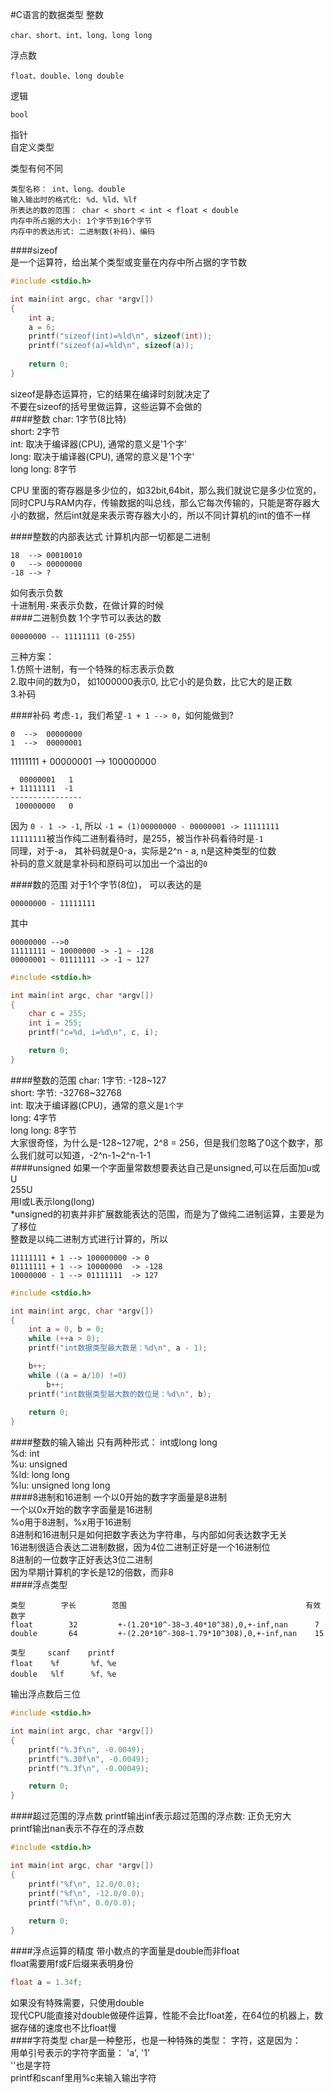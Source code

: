 #C语言的数据类型
整数
```text
char、short、int、long、long long
```
浮点数
```text
float、double、long double
```
逻辑
```text
bool
```
指针             
自定义类型           

类型有何不同
```text
类型名称： int、long、double
输入输出时的格式化: %d、%ld、%lf
所表达的数的范围： char < short < int < float < double
内存中所占据的大小: 1个字节到16个字节
内存中的表达形式: 二进制数(补码)、编码
```
####sizeof          
是一个运算符，给出某个类型或变量在内存中所占据的字节数
```c
#include <stdio.h>

int main(int argc, char *argv[])
{
	int a;
	a = 6;
	printf("sizeof(int)=%ld\n", sizeof(int));
	printf("sizeof(a)=%ld\n", sizeof(a));
	
	return 0;
}
```
sizeof是静态运算符，它的结果在编译时刻就决定了           
不要在sizeof的括号里做运算，这些运算不会做的           
####整数
char: 1字节(8比特)         
short: 2字节          
int: 取决于编译器(CPU), 通常的意义是'1个字'             
long: 取决于编译器(CPU), 通常的意义是'1个字'       
long long: 8字节             

CPU 里面的寄存器是多少位的，如32bit,64bit，那么我们就说它是多少位宽的，同时CPU与RAM内存，传输数据的叫总线，那么它每次传输的，只能是寄存器大小的数据，然后int就是来表示寄存器大小的，所以不同计算机的int的值不一样             

####整数的内部表达式
计算机内部一切都是二进制              
```text
18  --> 00010010
0   --> 00000000
-18 --> ?
```
如何表示负数       
十进制用`-`来表示负数，在做计算的时候          
####二进制负数 
1个字节可以表达的数         
```text
00000000 -- 11111111 (0-255)
```
三种方案：           
1.仿照十进制，有一个特殊的标志表示负数         
2.取中间的数为0， 如1000000表示0, 比它小的是负数，比它大的是正数            
3.补码         

####补码
考虑`-1`，我们希望`-1 + 1 --> 0`，如何能做到?
```text
0  -->  00000000
1  -->  00000001
```
11111111 + 00000001  --> 100000000
```text
  00000001   1
+ 11111111  -1
----------------
 100000000   0
```
因为 `0 - 1 -> -1`, 所以 `-1 = (1)00000000 - 00000001 -> 11111111`            
`11111111`被当作纯二进制看待时，是255，被当作补码看待时是`-1`           
同理，对于-a， 其补码就是0-a，实际是2^n - a, n是这种类型的位数           
补码的意义就是拿补码和原码可以加出一个溢出的`0`
       
####数的范围
对于1个字节(8位)， 可以表达的是
```text
00000000 - 11111111
```            
其中         
```text
00000000 -->0
11111111 ~ 10000000 -> -1 ~ -128
00000001 ~ 01111111 -> -1 ~ 127
```
```c
#include <stdio.h>

int main(int argc, char *argv[])
{
	char c = 255;
	int i = 255;
	printf("c=%d, i=%d\n", c, i);

	return 0;
}
```
####整数的范围
char: 1字节: -128~127          
short: 字节: -32768~32768             
int: 取决于编译器(CPU)，通常的意义是`1个字`         
long: 4字节          
long long: 8字节              
大家很奇怪，为什么是-128~127呢，2^8 = 256，但是我们忽略了0这个数字，那么我们就可以知道，-2^n-1~2^n-1-1    
####unsigned
如果一个字面量常数想要表达自己是unsigned,可以在后面加u或U          
255U          
用l或L表示long(long)       
*unsigned的初衷并非扩展数能表达的范围，而是为了做纯二进制运算，主要是为了移位          
整数是以纯二进制方式进行计算的，所以
```text
11111111 + 1 --> 100000000 -> 0
01111111 + 1 --> 10000000  -> -128
10000000 - 1 --> 01111111  -> 127
```
```c
#include <stdio.h>

int main(int argc, char *argv[])
{
	int a = 0, b = 0;
	while (++a > 0);
	printf("int数据类型最大数是：%d\n", a - 1);

	b++;
	while ((a = a/10) !=0) 
		b++;
	printf("int数据类型最大数的数位是：%d\n", b);
	
	return 0;
}
```
####整数的输入输出
只有两种形式： int或long long       
%d: int         
%u: unsigned         
%ld: long long      
%lu: unsigned long long         
####8进制和16进制
一个以0开始的数字字面量是8进制       
一个以0x开始的数字字面量是16进制        
%o用于8进制，%x用于16进制        
8进制和16进制只是如何把数字表达为字符串，与内部如何表达数字无关           
16进制很适合表达二进制数据，因为4位二进制正好是一个16进制位        
8进制的一位数字正好表达3位二进制        
因为早期计算机的字长是12的倍数，而非8       
####浮点类型
```text
类型        字长        范围                                        有效数字
float        32         +-(1.20*10^-38~3.40*10^38),0,+-inf,nan      7
double       64         +-(2.20*10^-308~1.79*10^308),0,+-inf,nan    15
```
```text
类型     scanf    printf
float    %f       %f、%e
double   %lf      %f、%e
```
输出浮点数后三位
```c
#include <stdio.h>

int main(int argc, char *argv[])
{
	printf("%.3f\n", -0.0049);
	printf("%.30f\n", -0.0049);
	printf("%.3f\n", -0.00049);

	return 0;
}
```
####超过范围的浮点数
printf输出inf表示超过范围的浮点数: 正负无穷大          
printf输出nan表示不存在的浮点数      
```c
#include <stdio.h>

int main(int argc, char *argv[])
{
	printf("%f\n", 12.0/0.0);
	printf("%f\n", -12.0/0.0);
	printf("%f\n", 0.0/0.0);
	
	return 0;
}
```
####浮点运算的精度
带小数点的字面量是double而非float         
float需要用f或F后缀来表明身份             
```c
float a = 1.34f;
```
如果没有特殊需要，只使用double          
现代CPU能直接对double做硬件运算，性能不会比float差，在64位的机器上，数据存储的速度也不比float慢        
####字符类型
char是一种整形，也是一种特殊的类型： 字符，这是因为：        
用单引号表示的字符字面量： 'a', '1'          
''也是字符          
printf和scanf里用%c来输入输出字符             






